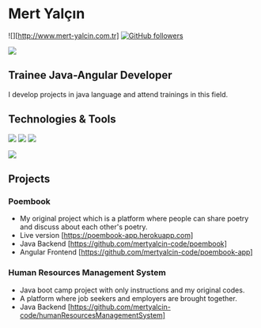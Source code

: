 # Mert Yalçın
![][http://www.mert-yalcin.com.tr] 
[![GitHub followers](https://img.shields.io/github/followers/mertyalcin-code?style=social)](https://github.com/mertyalcin-code?tab=followers)

![](https://komarev.com/ghpvc/?username=mertyalcin-code)
## Trainee Java-Angular Developer

I develop projects in java language and attend trainings in this field.
## Technologies & Tools

<img src="https://img.shields.io/badge/Java-black?style=for-the-badge&logo=java&logoColor=white%22%3E"></img>
<img src="https://img.shields.io/badge/React-black?style=for-the-badge&logo=angular&logoColor=61DAFB"></img>
<img src="https://img.shields.io/badge/GitHub-black?style=for-the-badge&logo=github&logoColor=white"></img>
 <p>
  <img src="https://github-readme-stats.vercel.app/api/top-langs/?username=mertyalcin-code&hide=python&layout=compact&show_icons=true&theme=light">
  </p>
  
## Projects  

### Poembook
- My original project which is a platform where people can share poetry and discuss about each other's poetry. 
- Live version [https://poembook-app.herokuapp.com]
- Java Backend [https://github.com/mertyalcin-code/poembook]
- Angular Frontend [https://github.com/mertyalcin-code/poembook-app]

### Human Resources Management System
- Java boot camp project with only instructions and my original codes.
- A platform where job seekers and employers are brought together.
- Java Backend [https://github.com/mertyalcin-code/humanResourcesManagementSystem]

